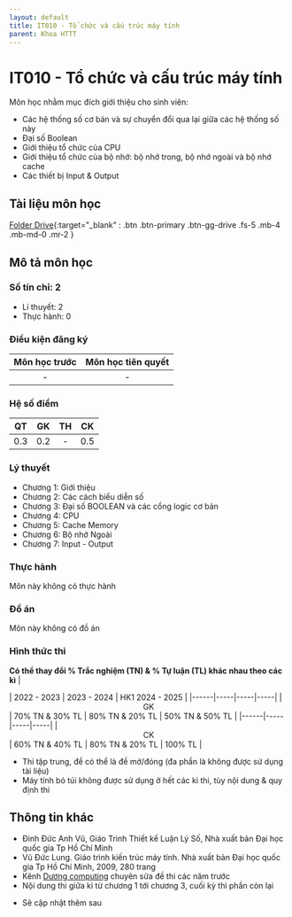 ```yaml
---
layout: default
title: IT010 - Tổ chức và cấu trúc máy tính
parent: Khoa HTTT
---
```


# IT010 - Tổ chức và cấu trúc máy tính

Môn học nhằm mục đích giới thiệu cho sinh viên:
- Các hệ thống số cơ bản và sự chuyển đổi qua lại giữa các hệ thống số này
- Đại số Boolean
- Giới thiệu tổ chức của CPU
- Giới thiệu tổ chức của bộ nhớ: bộ nhớ trong, bộ nhớ ngoài và bộ nhớ cache
- Các thiết bị Input & Output

## Tài liệu môn học

[Folder Drive](https://drive.google.com/drive/folders/1wy--LIXKjIxP1_Qu2nZkq64i_HlhQkRI?usp=drive_link){:target="_blank" : .btn .btn-primary .btn-gg-drive .fs-5 .mb-4 .mb-md-0 .mr-2 }

## Mô tả môn học

### Số tín chỉ: 2 
- Lí thuyết: 2 
- Thực hành: 0

### Điều kiện đăng ký

| Môn học trước| Môn học tiên quyết  |
|------|-----|
| <center> - </center>| <center>-</center>|

### Hệ số điểm

| QT   | GK  | TH  | CK  |
|------|-----|-----|-----|
| <center>0.3</center>| <center>0.2</center>| <center>-</center> | <center>0.5</center> |

### Lý thuyết

- Chương 1: Giới thiệu
- Chương 2: Các cách biểu diễn số
- Chương 3: Đại số BOOLEAN và các cổng logic cơ bản
- Chương 4: CPU 
- Chương 5: Cache Memory
- Chương 6: Bộ nhớ Ngoài
- Chương 7: Input - Output

### Thực hành

 Môn này không có thực hành

### Đồ án

 Môn này không có đồ án

### Hình thức thi
**Có thể thay đổi % Trắc nghiệm (TN) & % Tự luận (TL) khác nhau theo các kì**
| <center></center> | 2022 - 2023 | 2023 - 2024 | HK1 2024 - 2025 |
|------|-----|-----|-----|
| <center>GK</center>| 70% TN & 30% TL | 80% TN & 20% TL | 50% TN & 50% TL |
|------|-----|-----|-----|
| <center>CK</center>| 60% TN & 40% TL | 80% TN & 20% TL | 100% TL |

 - Thi tập trung, đề có thể là đề mở/đóng (đa phần là không được sử dụng tài liệu)
 - Máy tính bỏ túi không được sử dụng ở hết các kì thi, tùy nội dung & quy định thi 

## Thông tin khác
- Đinh Đức Anh Vũ, Giáo Trình Thiết kế Luận Lý Số, Nhà xuất bản Đại học quốc gia Tp Hồ Chí Minh
- Vũ Đức Lung. Giáo trình kiến trúc máy tính. Nhà xuất bản Đại học quốc gia Tp Hồ Chí Minh, 2009, 280 trang
- Kênh [Dương computing](https://youtube.com/playlist?list=PL2E7RWyDOMoiZc0ATG_or-J_yrQe9BXyQ&feature=shared) chuyên sửa đề thi các năm trước 
- Nội dung thi giữa kì từ chương 1 tới chương 3, cuối kỳ thì phần còn lại
* Sẽ cập nhật thêm sau 
